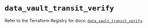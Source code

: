 # `data_vault_transit_verify`

Refer to the Terraform Registry for docs: [`data_vault_transit_verify`](https://registry.terraform.io/providers/hashicorp/vault/4.8.0/docs/data-sources/transit_verify).
